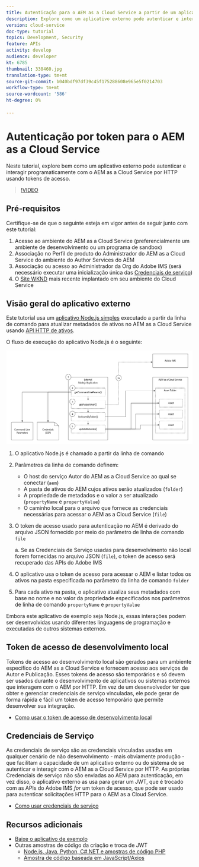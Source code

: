 ```yaml
---
title: Autenticação para o AEM as a Cloud Service a partir de um aplicativo externo
description: Explore como um aplicativo externo pode autenticar e interagir programaticamente com o AEM as a Cloud Service por HTTP usando tokens de acesso de desenvolvimento local e credenciais de serviço.
version: cloud-service
doc-type: tutorial
topics: Development, Security
feature: APIs
activity: develop
audience: developer
kt: 6785
thumbnail: 330460.jpg
translation-type: tm+mt
source-git-commit: b040bdf97df39c45f175288608e965e5f0214703
workflow-type: tm+mt
source-wordcount: '586'
ht-degree: 0%

---
```



# Autenticação por token para o AEM as a Cloud Service

Neste tutorial, explore bem como um aplicativo externo pode autenticar e interagir programaticamente com o AEM as a Cloud Service por HTTP usando tokens de acesso.

>[!VIDEO](https://video.tv.adobe.com/v/330460/?quality=12&learn=on)

## Pré-requisitos

Certifique-se de que o seguinte esteja em vigor antes de seguir junto com este tutorial:

1. Acesso ao ambiente do AEM as a Cloud Service (preferencialmente um ambiente de desenvolvimento ou um programa de sandbox)
1. Associação no Perfil de produto do Administrador do AEM as a Cloud Service do ambiente do Author Services do AEM
1. Associação ou acesso ao Administrador da Org do Adobe IMS (será necessário executar uma inicialização única das [Credenciais de serviço](./service-credentials.md))
1. O [Site WKND](https://github.com/adobe/aem-guides-wknd) mais recente implantado em seu ambiente do Cloud Service

## Visão geral do aplicativo externo

Este tutorial usa um [aplicativo Node.js simples](./assets/aem-guides_token-authentication-external-application.zip) executado a partir da linha de comando para atualizar metadados de ativos no AEM as a Cloud Service usando [API HTTP de ativos](https://experienceleague.adobe.com/docs/experience-manager-cloud-service/assets/admin/mac-api-assets.html).

O fluxo de execução do aplicativo Node.js é o seguinte:

![Aplicativo externo](./assets/overview/external-application.png)

1. O aplicativo Node.js é chamado a partir da linha de comando
1. Parâmetros da linha de comando definem:
   + O host do serviço Autor do AEM as a Cloud Service ao qual se conectar (`aem`)
   + A pasta de ativos do AEM cujos ativos serão atualizados (`folder`)
   + A propriedade de metadados e o valor a ser atualizado (`propertyName` e `propertyValue`)
   + O caminho local para o arquivo que fornece as credenciais necessárias para acessar o AEM as a Cloud Service (`file`)
1. O token de acesso usado para autenticação no AEM é derivado do arquivo JSON fornecido por meio do parâmetro de linha de comando `file`

   a. Se as Credenciais de Serviço usadas para desenvolvimento não local forem fornecidas no arquivo JSON (`file`), o token de acesso será recuperado das APIs do Adobe IMS
1. O aplicativo usa o token de acesso para acessar o AEM e listar todos os ativos na pasta especificada no parâmetro da linha de comando `folder`
1. Para cada ativo na pasta, o aplicativo atualiza seus metadados com base no nome e no valor da propriedade especificados nos parâmetros de linha de comando `propertyName` e `propertyValue`

Embora este aplicativo de exemplo seja Node.js, essas interações podem ser desenvolvidas usando diferentes linguagens de programação e executadas de outros sistemas externos.

## Token de acesso de desenvolvimento local

Tokens de acesso ao desenvolvimento local são gerados para um ambiente específico do AEM as a Cloud Service e fornecem acesso aos serviços de Autor e Publicação.  Esses tokens de acesso são temporários e só devem ser usados durante o desenvolvimento de aplicativos ou sistemas externos que interagem com o AEM por HTTP. Em vez de um desenvolvedor ter que obter e gerenciar credenciais de serviço vinculadas, ele pode gerar de forma rápida e fácil um token de acesso temporário que permite desenvolver sua integração.

+ [Como usar o token de acesso de desenvolvimento local](./local-development-access-token.md)

## Credenciais de Serviço

As credenciais de serviço são as credenciais vinculadas usadas em qualquer cenário de não desenvolvimento - mais obviamente produção - que facilitam a capacidade de um aplicativo externo ou do sistema de se autenticar e interagir com o AEM as a Cloud Service por HTTP. As próprias Credenciais de serviço não são enviadas ao AEM para autenticação, em vez disso, o aplicativo externo as usa para gerar um JWT, que é trocado com as APIs do Adobe IMS _for_ um token de acesso, que pode ser usado para autenticar solicitações HTTP para o AEM as a Cloud Service.

+ [Como usar credenciais de serviço](./service-credentials.md)

## Recursos adicionais

+ [Baixe o aplicativo de exemplo](./assets/aem-guides_token-authentication-external-application.zip)
+ Outras amostras de código da criação e troca de JWT
   + [Node.js, Java, Python, C#.NET e amostras de código PHP](https://www.adobe.io/authentication/auth-methods.html#!AdobeDocs/adobeio-auth/master/JWT/samples/samples.md)
   + [Amostra de código baseada em JavaScript/Axios](https://github.com/adobe/aemcs-api-client-lib)
